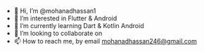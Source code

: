 - 👋 Hi, I’m @mohanadhassan1
- 👀 I’m interested in Flutter & Android
- 🌱 I’m currently learning Dart & Kotlin Android
- 💞️ I’m looking to collaborate on 
- 📫 How to reach me, by email mohanadhassan246@gmail.com

<!---
mohanadhassan1/mohanadhassan1 is a ✨ special ✨ repository because its `README.md` (this file) appears on your GitHub profile.
You can click the Preview link to take a look at your changes.
--->
